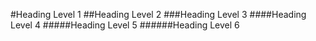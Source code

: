 #Heading Level 1
##Heading Level 2
###Heading Level 3
####Heading Level 4
#####Heading Level 5
######Heading Level 6
